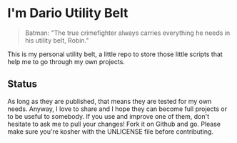 I'm Dario Utility Belt
======================

> Batman: "The true crimefighter always carries everything he needs in his utility belt, Robin."

This is my personal utility belt, a little repo to store those little scripts that help me to go through my own projects.

## Status
As long as they are published, that means they are tested for my own needs. Anyway, I love to share and I hope they can become full projects or to be useful to somebody. If you use and improve one of them, don't hesitate to ask me to pull your changes! Fork it on Github and go. Please make sure you're kosher with the UNLICENSE file before contributing.
